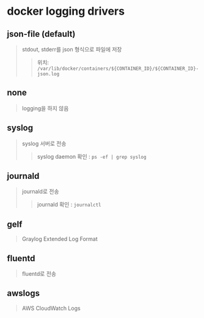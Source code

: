 # docker logging drivers

## json-file (default)

> stdout, stderr를 json 형식으로 파일에 저장
>
> > 위치: `/var/lib/docker/containers/${CONTAINER_ID}/${CONTAINER_ID}-json.log`

## none

> logging을 하지 않음

## syslog

> syslog 서버로 전송
>
> > syslog daemon 확인 : `ps -ef | grep syslog`

## journald

> journald로 전송
>
> > journald 확인 : `journalctl`

## gelf

> Graylog Extended Log Format

## fluentd

> fluentd로 전송

## awslogs

> AWS CloudWatch Logs
